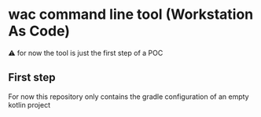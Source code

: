 # wac command line tool (Workstation As Code)

:warning: for now the tool is just the first step of a POC

## First step

For now this repository only contains the gradle configuration of an empty kotlin project